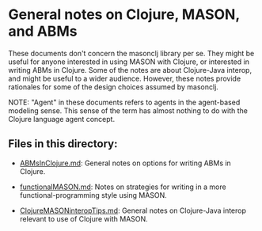 General notes on Clojure, MASON, and ABMs
====

These documents don't concern the masonclj library per se.  They might
be useful for anyone interested in using MASON with Clojure, or
interested in writing ABMs in Clojure.  Some of the notes are about
Clojure-Java interop, and might be useful to a wider audience.  However,
these notes provide rationales for some of the design choices assumed by
masonclj.

NOTE: "Agent" in these documents refers to agents in the agent-based
modeling sense.  This sense of the term has almost nothing to do
with the Clojure language agent concept.

## Files in this directory:

* [ABMsInClojure.md](https://github.com/mars0i/masonclj/blob/master/doc/general/ABMsInClojure.md):
General notes on options for writing ABMs in Clojure.

* [functionalMASON.md](https://github.com/mars0i/masonclj/blob/master/doc/general/functionalMASON.md):
 Notes on strategies for writing in a more
functional-programming style using MASON.

* [ClojureMASONinteropTips.md](https://github.com/mars0i/masonclj/blob/master/doc/general/ClojureMASONinteropTips.md):
General notes on Clojure-Java interop relevant to use of Clojure with
MASON. 
